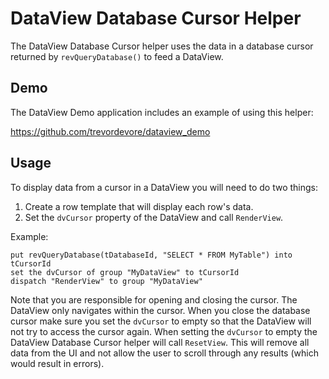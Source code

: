 # DataView Database Cursor Helper

The DataView Database Cursor helper uses the data in a database cursor returned by `revQueryDatabase()` to feed a DataView.

## Demo

The DataView Demo application includes an example of using this helper:

https://github.com/trevordevore/dataview_demo

## Usage

To display data from a cursor in a DataView you will need to do two things:

1. Create a row template that will display each row's data.
2. Set the `dvCursor` property of the DataView and call `RenderView`.

Example:

```
put revQueryDatabase(tDatabaseId, "SELECT * FROM MyTable") into tCursorId
set the dvCursor of group "MyDataView" to tCursorId
dispatch "RenderView" to group "MyDataView"
```

Note that you are responsible for opening and closing the cursor. The DataView only navigates within the cursor. When you close the database cursor make sure you set the `dvCursor` to empty so that the DataView will not try to access the cursor again. When setting the `dvCursor` to empty the DataView Database Cursor helper will call `ResetView`. This will remove all data from the UI and not allow the user to scroll through any results (which would result in errors).
